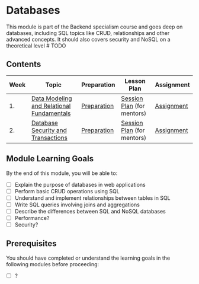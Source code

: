# Databases

This module is part of the Backend specialism course and goes deep on databases, including SQL topics like CRUD, relationships and other advanced concepts. It should also covers security and NoSQL on a theoretical level # TODO

## Contents

| Week | Topic                                                          | Preparation                           | Lesson Plan                                           | Assignment                          |
| ---- | -------------------------------------------------------------- | ------------------------------------- | ----------------------------------------------------- | ----------------------------------- |
| 1.   | [Data Modeling and Relational Fundamentals](./week1/README.md) | [Preparation](./week1/preparation.md) | [Session Plan](./week1/session-plan.md) (for mentors) | [Assignment](./week1/assignment.md) |
| 2.   | [Database Security and Transactions](./week2/README.md)        | [Preparation](./week2/preparation.md) | [Session Plan](./week2/session-plan.md) (for mentors) | [Assignment](./week2/assignment.md) |

## Module Learning Goals

By the end of this module, you will be able to:

- [ ] Explain the purpose of databases in web applications
- [ ] Perform basic CRUD operations using SQL
- [ ] Understand and implement relationships between tables in SQL
- [ ] Write SQL queries involving joins and aggregations
- [ ] Describe the differences between SQL and NoSQL databases
- [ ] Performance?
- [ ] Security?

## Prerequisites

You should have completed or understand the learning goals in the following modules before proceeding:

- [ ] ?
